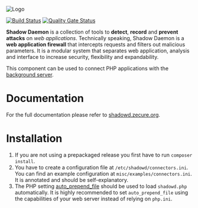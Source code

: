 ![Logo](http://shadowd.zecure.org/img/logo_small.png)

[![Build Status](https://app.travis-ci.com/zecure/shadowd_php.svg?branch=master)](https://app.travis-ci.com/zecure/shadowd_php)
[![Quality Gate Status](https://sonarcloud.io/api/project_badges/measure?project=zecure_shadowd_php&metric=alert_status)](https://sonarcloud.io/dashboard?id=zecure_shadowd_php)

**Shadow Daemon** is a collection of tools to **detect**, **record** and **prevent** **attacks** on *web applications*.
Technically speaking, Shadow Daemon is a **web application firewall** that intercepts requests and filters out malicious parameters.
It is a modular system that separates web application, analysis and interface to increase security, flexibility and expandability.

This component can be used to connect PHP applications with the [background server](https://github.com/zecure/shadowd).

# Documentation
For the full documentation please refer to [shadowd.zecure.org](https://shadowd.zecure.org/).

# Installation
1. If you are not using a prepackaged release you first have to run `composer install`.
2. You have to create a configuration file at `/etc/shadowd/connectors.ini`. You can find an example configuration at `misc/examples/connectors.ini`. It is annotated and should be self-explanatory.
3. The PHP setting [auto_prepend_file](http://php.net/manual/en/ini.core.php#ini.auto-prepend-file) should be used to load `shadowd.php` automatically.
   It is highly recommended to set `auto_prepend_file` using the capabilities of your web server instead of relying on `php.ini`.
